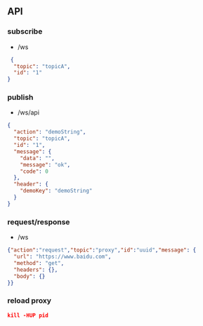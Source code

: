 ## API


### subscribe
- /ws
```json
 {
  "topic": "topicA",
  "id": "1"
}
```



### publish
- /ws/api 
```json
{
  "action": "demoString",
  "topic": "topicA",
  "id": "1",
  "message": {
    "data": "",
    "message": "ok",
    "code": 0
  },
  "header": {
    "demoKey": "demoString"
  }
}

```


### request/response
- /ws
```json
{"action":"request","topic":"proxy","id":"uuid","message": {
  "url": "https://www.baidu.com",
  "method": "get",
  "headers": {},
  "body": {}
}}
```

### reload proxy
```json
kill -HUP pid
```
